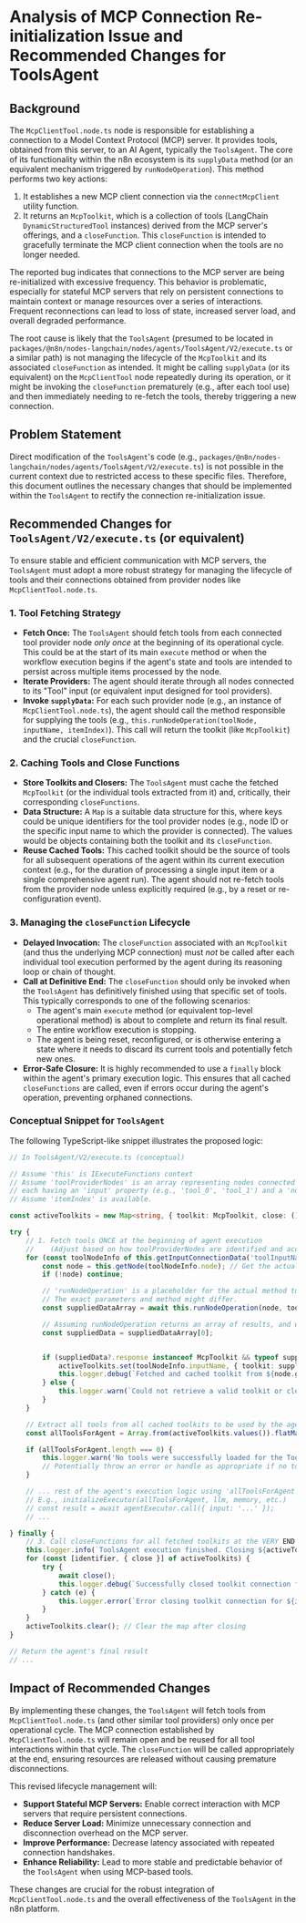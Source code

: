 # Analysis of MCP Connection Re-initialization Issue and Recommended Changes for ToolsAgent

## Background

The `McpClientTool.node.ts` node is responsible for establishing a connection to a Model Context Protocol (MCP) server. It provides tools, obtained from this server, to an AI Agent, typically the `ToolsAgent`. The core of its functionality within the n8n ecosystem is its `supplyData` method (or an equivalent mechanism triggered by `runNodeOperation`). This method performs two key actions:

1.  It establishes a new MCP client connection via the `connectMcpClient` utility function.
2.  It returns an `McpToolkit`, which is a collection of tools (LangChain `DynamicStructuredTool` instances) derived from the MCP server's offerings, and a `closeFunction`. This `closeFunction` is intended to gracefully terminate the MCP client connection when the tools are no longer needed.

The reported bug indicates that connections to the MCP server are being re-initialized with excessive frequency. This behavior is problematic, especially for stateful MCP servers that rely on persistent connections to maintain context or manage resources over a series of interactions. Frequent reconnections can lead to loss of state, increased server load, and overall degraded performance.

The root cause is likely that the `ToolsAgent` (presumed to be located in `packages/@n8n/nodes-langchain/nodes/agents/ToolsAgent/V2/execute.ts` or a similar path) is not managing the lifecycle of the `McpToolkit` and its associated `closeFunction` as intended. It might be calling `supplyData` (or its equivalent) on the `McpClientTool` node repeatedly during its operation, or it might be invoking the `closeFunction` prematurely (e.g., after each tool use) and then immediately needing to re-fetch the tools, thereby triggering a new connection.

## Problem Statement

Direct modification of the `ToolsAgent`'s code (e.g., `packages/@n8n/nodes-langchain/nodes/agents/ToolsAgent/V2/execute.ts`) is not possible in the current context due to restricted access to these specific files. Therefore, this document outlines the necessary changes that should be implemented within the `ToolsAgent` to rectify the connection re-initialization issue.

## Recommended Changes for `ToolsAgent/V2/execute.ts` (or equivalent)

To ensure stable and efficient communication with MCP servers, the `ToolsAgent` must adopt a more robust strategy for managing the lifecycle of tools and their connections obtained from provider nodes like `McpClientTool.node.ts`.

### 1. Tool Fetching Strategy

*   **Fetch Once:** The `ToolsAgent` should fetch tools from each connected tool provider node *only once* at the beginning of its operational cycle. This could be at the start of its main `execute` method or when the workflow execution begins if the agent's state and tools are intended to persist across multiple items processed by the node.
*   **Iterate Providers:** The agent should iterate through all nodes connected to its "Tool" input (or equivalent input designed for tool providers).
*   **Invoke `supplyData`:** For each such provider node (e.g., an instance of `McpClientTool.node.ts`), the agent should call the method responsible for supplying the tools (e.g., `this.runNodeOperation(toolNode, inputName, itemIndex)`). This call will return the toolkit (like `McpToolkit`) and the crucial `closeFunction`.

### 2. Caching Tools and Close Functions

*   **Store Toolkits and Closers:** The `ToolsAgent` must cache the fetched `McpToolkit` (or the individual tools extracted from it) and, critically, their corresponding `closeFunctions`.
*   **Data Structure:** A `Map` is a suitable data structure for this, where keys could be unique identifiers for the tool provider nodes (e.g., node ID or the specific input name to which the provider is connected). The values would be objects containing both the toolkit and its `closeFunction`.
*   **Reuse Cached Tools:** This cached toolkit should be the source of tools for all subsequent operations of the agent within its current execution context (e.g., for the duration of processing a single input item or a single comprehensive agent run). The agent should not re-fetch tools from the provider node unless explicitly required (e.g., by a reset or re-configuration event).

### 3. Managing the `closeFunction` Lifecycle

*   **Delayed Invocation:** The `closeFunction` associated with an `McpToolkit` (and thus the underlying MCP connection) must *not* be called after each individual tool execution performed by the agent during its reasoning loop or chain of thought.
*   **Call at Definitive End:** The `closeFunction` should only be invoked when the `ToolsAgent` has definitively finished using that specific set of tools. This typically corresponds to one of the following scenarios:
    *   The agent's main `execute` method (or equivalent top-level operational method) is about to complete and return its final result.
    *   The entire workflow execution is stopping.
    *   The agent is being reset, reconfigured, or is otherwise entering a state where it needs to discard its current tools and potentially fetch new ones.
*   **Error-Safe Closure:** It is highly recommended to use a `finally` block within the agent's primary execution logic. This ensures that all cached `closeFunctions` are called, even if errors occur during the agent's operation, preventing orphaned connections.

### Conceptual Snippet for `ToolsAgent`

The following TypeScript-like snippet illustrates the proposed logic:

```typescript
// In ToolsAgent/V2/execute.ts (conceptual)

// Assume 'this' is IExecuteFunctions context
// Assume 'toolProviderNodes' is an array representing nodes connected to the 'Tool' input,
// each having an 'input' property (e.g., 'tool_0', 'tool_1') and a 'node' property (the actual node object).
// Assume 'itemIndex' is available.

const activeToolkits = new Map<string, { toolkit: McpToolkit, close: () => Promise<void> }>();

try {
    // 1. Fetch tools ONCE at the beginning of agent execution
    //    (Adjust based on how toolProviderNodes are identified and accessed)
    for (const toolNodeInfo of this.getInputConnectionData('toolInputName')) { // Example: 'toolInputName' is the name of the agent's tool input
        const node = this.getNode(toolNodeInfo.node); // Get the actual node object
        if (!node) continue;

        // 'runNodeOperation' is a placeholder for the actual method to execute another node's supplyData/run logic
        // The exact parameters and method might differ.
        const suppliedDataArray = await this.runNodeOperation(node, toolNodeInfo.inputName, itemIndex);

        // Assuming runNodeOperation returns an array of results, and we take the first.
        const suppliedData = suppliedDataArray[0];


        if (suppliedData?.response instanceof McpToolkit && typeof suppliedData?.closeFunction === 'function') {
            activeToolkits.set(toolNodeInfo.inputName, { toolkit: suppliedData.response, close: suppliedData.closeFunction });
            this.logger.debug(`Fetched and cached toolkit from ${node.getName()} via input ${toolNodeInfo.inputName}`);
        } else {
            this.logger.warn(`Could not retrieve a valid toolkit or closeFunction from ${node.getName()} via input ${toolNodeInfo.inputName}`);
        }
    }

    // Extract all tools from all cached toolkits to be used by the agent
    const allToolsForAgent = Array.from(activeToolkits.values()).flatMap(tk => tk.toolkit.tools);

    if (allToolsForAgent.length === 0) {
        this.logger.warn('No tools were successfully loaded for the ToolsAgent.');
        // Potentially throw an error or handle as appropriate if no tools are available
    }

    // ... rest of the agent's execution logic using 'allToolsForAgent' ...
    // E.g., initializeExecutor(allToolsForAgent, llm, memory, etc.)
    // const result = await agentExecutor.call({ input: '...' });
    // ...

} finally {
    // 3. Call closeFunctions for all fetched toolkits at the VERY END
    this.logger.info(`ToolsAgent execution finished. Closing ${activeToolkits.size} toolkit connections.`);
    for (const [identifier, { close }] of activeToolkits) {
        try {
            await close();
            this.logger.debug(`Successfully closed toolkit connection for ${identifier}`);
        } catch (e) {
            this.logger.error(`Error closing toolkit connection for ${identifier}: ${e.message}`, { error: e, itemIndex });
        }
    }
    activeToolkits.clear(); // Clear the map after closing
}

// Return the agent's final result
// ...
```

## Impact of Recommended Changes

By implementing these changes, the `ToolsAgent` will fetch tools from `McpClientTool.node.ts` (and other similar tool providers) only once per operational cycle. The MCP connection established by `McpClientTool.node.ts` will remain open and be reused for all tool interactions within that cycle. The `closeFunction` will be called appropriately at the end, ensuring resources are released without causing premature disconnections.

This revised lifecycle management will:

*   **Support Stateful MCP Servers:** Enable correct interaction with MCP servers that require persistent connections.
*   **Reduce Server Load:** Minimize unnecessary connection and disconnection overhead on the MCP server.
*   **Improve Performance:** Decrease latency associated with repeated connection handshakes.
*   **Enhance Reliability:** Lead to more stable and predictable behavior of the `ToolsAgent` when using MCP-based tools.

These changes are crucial for the robust integration of `McpClientTool.node.ts` and the overall effectiveness of the `ToolsAgent` in the n8n platform.
